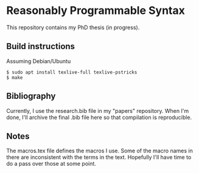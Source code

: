 # Reasonably Programmable Syntax

This repository contains my PhD thesis (in progress).

## Build instructions

Assuming Debian/Ubuntu

```
$ sudo apt install texlive-full texlive-pstricks
$ make
```

## Bibliography

Currently, I use the research.bib file in my "papers" repository. When I'm done, I'll archive the final .bib file here so that compilation is reproducible.

## Notes

The macros.tex file defines the macros I use. Some of the macro names in there are inconsistent with the terms in the text. Hopefully I'll have time to do a pass over those at some point.
